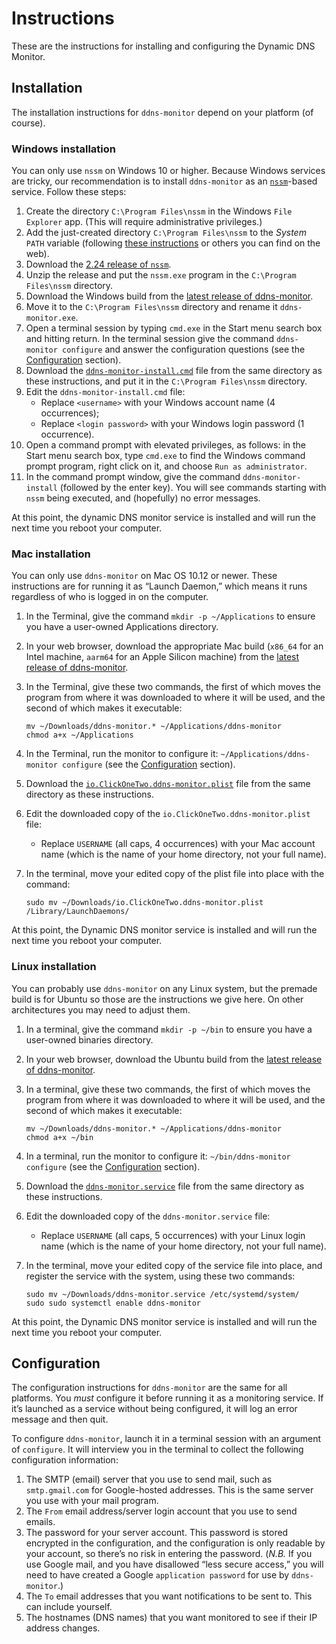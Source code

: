 # Instructions

These are the instructions for installing and configuring the Dynamic DNS Monitor.

## Installation

The installation instructions for `ddns-monitor` depend on your platform (of course).

### Windows installation

You can only use `nssm` on Windows 10 or higher.  Because Windows services are tricky, our recommendation is to install `ddns-monitor` as an [`nssm`](https://nssm.cc)-based service.  Follow these steps:

1. Create the directory `C:\Program Files\nssm` in the Windows `File Explorer` app.  (This will require administrative privileges.)
2. Add the just-created directory `C:\Program Files\nssm` to the *System* `PATH` variable (following [these instructions](https://windowsloop.com/how-to-add-to-windows-path/) or others you can find on the web).
3. Download the [2.24 release of `nssm`](https://nssm.cc/release/nssm-2.24.zip).
4. Unzip the release and put the `nssm.exe` program in the `C:\Program Files\nssm` directory.
5. Download the Windows build from the [latest release of ddns-monitor](https://github.com/clickonetwo/ddns-monitor/releases/latest).
6. Move it to the `C:\Program Files\nssm` directory and rename it `ddns-monitor.exe`.
7. Open a terminal session by typing `cmd.exe` in the Start menu search box and hitting return.  In the terminal session give the command `ddns-monitor configure` and answer the configuration questions (see the [Configuration](#configuration) section).
8. Download the [`ddns-monitor-install.cmd`](./ddns-monitor-install.cmd) file from the same directory as these instructions, and put it in the `C:\Program Files\nssm` directory.
9. Edit the `ddns-monitor-install.cmd` file:
   * Replace `<username>` with your Windows account name (4 occurrences);
   * Replace `<login password>` with your Windows login password (1 occurrence).
10. Open a command prompt with elevated privileges, as follows: in the Start menu search box, type `cmd.exe` to find the Windows command prompt program, right click on it, and choose `Run as administrator`.
11. In the command prompt window, give the command `ddns-monitor-install` (followed by the enter key).  You will see commands starting with `nssm` being executed, and (hopefully) no error messages.

At this point, the dynamic DNS monitor service is installed and will run the next time you reboot your computer.

### Mac installation

You can only use `ddns-monitor` on Mac OS 10.12 or newer.  These instructions are for running it as “Launch Daemon,” which means it runs regardless of who is logged in on the computer.

1. In the Terminal, give the command `mkdir -p ~/Applications` to ensure you have a user-owned Applications directory.

2. In your web browser, download the appropriate Mac build (`x86_64` for an Intel machine, `aarm64` for an Apple Silicon machine) from the [latest release of ddns-monitor](https://github.com/clickonetwo/ddns-monitor/releases/latest). 

3. In the Terminal, give these two commands, the first of which moves the program from where it was downloaded to where it will be used, and the second of which makes it executable:

   ```shell
   mv ~/Downloads/ddns-monitor.* ~/Applications/ddns-monitor
   chmod a+x ~/Applications
   ```

4. In the Terminal, run the monitor to configure it: `~/Applications/ddns-monitor configure` (see the [Configuration](#configuration) section).

5. Download the [`io.ClickOneTwo.ddns-monitor.plist`](./io.ClickOneTwo.ddns-monitor.plist) file from the same directory as these instructions.

6. Edit the downloaded copy of the `io.ClickOneTwo.ddns-monitor.plist` file:

   - Replace `USERNAME` (all caps, 4 occurrences) with your Mac account name (which is the name of your home directory, not your full name).

7. In the terminal, move your edited copy of the plist file into place with the command:

   ```shell
   sudo mv ~/Downloads/io.ClickOneTwo.ddns-monitor.plist /Library/LaunchDaemons/
   ```

At this point, the Dynamic DNS monitor service is installed and will run the next time you reboot your computer.

### Linux installation

You can probably use `ddns-monitor` on any Linux system, but the premade build is for Ubuntu so those are the instructions we give here.  On other architectures you may need to adjust them.

1. In a terminal, give the command `mkdir -p ~/bin` to ensure you have a user-owned binaries directory.

2. In your web browser, download the Ubuntu build from the [latest release of ddns-monitor](https://github.com/clickonetwo/ddns-monitor/releases/latest). 

3. In a terminal, give these two commands, the first of which moves the program from where it was downloaded to where it will be used, and the second of which makes it executable:

   ```shell
   mv ~/Downloads/ddns-monitor.* ~/Applications/ddns-monitor
   chmod a+x ~/bin
   ```

4. In a terminal, run the monitor to configure it: `~/bin/ddns-monitor configure` (see the [Configuration](#configuration) section).

5. Download the [`ddns-monitor.service`](./ddns-monitor.service) file from the same directory as these instructions.

6. Edit the downloaded copy of the `ddns-monitor.service` file:

   - Replace `USERNAME` (all caps, 5 occurrences) with your Linux login name (which is the name of your home directory, not your full name).

7. In the terminal, move your edited copy of the service file into place, and register the service with the system, using these two commands:

   ```shell
   sudo mv ~/Downloads/ddns-monitor.service /etc/systemd/system/
   sudo sudo systemctl enable ddns-monitor
   ```

At this point, the Dynamic DNS monitor service is installed and will run the next time you reboot your computer.

## Configuration

The configuration instructions for `ddns-monitor` are the same for all platforms.  You *must* configure it before running it as a monitoring service.  If it’s launched as a service without being configured, it will log an error message and then quit.

To configure `ddns-monitor`, launch it in a terminal session with an argument of `configure`.  It will interview you in the terminal to collect the following configuration information:

1. The SMTP (email) server that you use to send mail, such as `smtp.gmail.com` for Google-hosted addresses.  This is the same server you use with your mail program.
2. The `From` email address/server login account that you use to send emails.
3. The password for your server account. This password is stored encrypted in the configuration, and the configuration is only readable by your account, so there’s no risk in entering the password.  (_N.B._ If you use Google mail, and you have disallowed “less secure access,” you will need to have created a Google `application password` for use by `ddns-monitor`.)
4. The `To` email addresses that you want notifications to be sent to.  This can include yourself.
5. The hostnames (DNS names) that you want monitored to see if their IP address changes.
